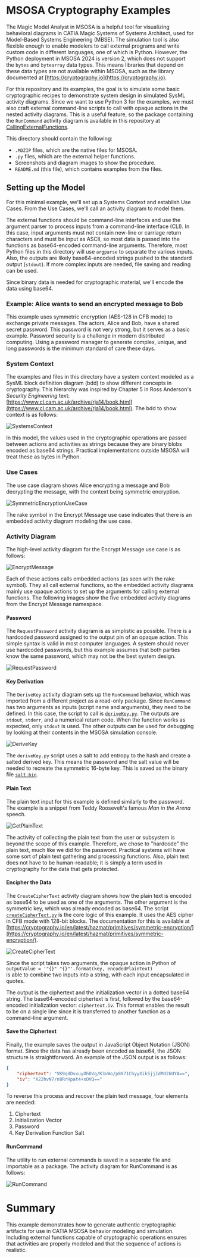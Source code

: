 # MSOSA Cryptography Examples
The Magic Model Analyst in MSOSA is a helpful tool for visualizing behavioral diagrams in CATIA Magic Systems of Systems Architect, used for Model-Based Systems Engineering (MBSE). The simulation tool is also flexible enough to enable modelers to call external programs and write custom code in different languages, one of which is Python. However, the Python deployment in MSOSA 2024 is version 2, which does not support the `bytes` and `bytearray` data types. This means libraries that depend on these data types are not available within MSOSA, such as the library documented at [https://cryptography.io](https://cryptography.io).

For this repository and its examples, the goal is to simulate some basic cryptographic recipes to demonstrate system design in simulated SysML activity diagrams. Since we want to use Python 3 for the examples, we must also craft external command-line scripts to call with opaque actions in the nested activity diagrams. This is a useful feature, so the package containing the `RunCommand` activity diagram is available in this repository at [CallingExternalFunctions](https://github.com/SystemsCyber/MBSE/tree/main/CallingExternalFunctions).

This directory should contain the following:
 * `.MDZIP` files, which are the native files for MSOSA.
 * `.py` files, which are the external helper functions.
 * Screenshots and diagram images to show the procedure.
 * `README.md` (this file), which contains examples from the files.
 
## Setting up the Model
For this minimal example, we'll set up a Systems Context and establish Use Cases. From the Use Cases, we'll call an activity diagram to model them.

The external functions should be command-line interfaces and use the argument parser to process inputs from a command-line interface (CLI). In this case, input arguments must not contain new-line or carriage return characters and must be input as ASCII, so most data is passed into the functions as base64-encoded command-line arguments. Therefore, most Python files in this directory will use `argparse` to separate the various inputs. Also, the outputs are likely base64-encoded strings pushed to the standard output (`stdout`). If more complex inputs are needed, file saving and reading can be used.

Since binary data is needed for cryptographic material, we'll encode the data using base64.

### Example: Alice wants to send an encrypted message to Bob
This example uses symmetric encryption (AES-128 in CFB mode) to exchange private messages. The actors, Alice and Bob, have a shared secret password. This password is not very strong, but it serves as a basic example. Password security is a challenge in modern distributed computing. Using a password manager to generate complex, unique, and long passwords is the minimum standard of care these days.

### System Context
The examples and files in this directory have a system context modeled as a SysML block definition diagram (bdd) to show different concepts in cryptography. This hierarchy was inspired by Chapter 5 in Ross Anderson's *Security Engineering* text: [https://www.cl.cam.ac.uk/archive/rja14/book.html](https://www.cl.cam.ac.uk/archive/rja14/book.html). The bdd to show context is as follows:

![SystemsContext](Context.svg)

In this model, the values used in the cryptographic operations are passed between actions and activities as strings because they are binary blobs encoded as base64 strings. Practical implementations outside MSOSA will treat these as bytes in Python.

### Use Cases
The use case diagram shows Alice encrypting a message and Bob decrypting the message, with the context being symmetric encryption.

![SymmetricEncryptionUseCase](SymmetricEncryption.svg)

The rake symbol in the Encrypt Message use case indicates that there is an embedded activity diagram modeling the use case.

### Activity Diagram

The high-level activity diagram for the Encrypt Message use case is as follows:

![EncryptMessage](EncryptMessage.svg)

Each of these actions calls embedded actions (as seen with the rake symbol). They all call external functions, so the embedded activity diagrams mainly use opaque actions to set up the arguments for calling external functions. The following images show the five embedded activity diagrams from the Encrypt Message namespace.

#### Password
The `RequestPassword` activity diagram is as simplistic as possible. There is a hardcoded password assigned to the output pin of an opaque action. This simple syntax is valid in most computer languages. A system should never use hardcoded passwords, but this example assumes that both parties know the same password, which may not be the best system design.

![RequestPassword](RequestPassword.svg)

#### Key Derivation
The `DeriveKey` activity diagram sets up the `RunCommand` behavior, which was imported from a different project as a read-only package. Since `RunCommand` has two arguments as inputs (script name and arguments), they need to be defined. In this case, the script to call is [`deriveKey.py`](deriveKey.py). The outputs are `stdout`, `stderr`, and a numerical return code. When the function works as expected, only `stdout` is used. The other outputs can be used for debugging by looking at their contents in the MSOSA simulation console.

![DeriveKey](DeriveKey.svg)

The `deriveKey.py` script uses a salt to add entropy to the hash and create a salted derived key. This means the password and the salt value will be needed to recreate the symmetric 16-byte key. This is saved as the binary file [`salt.bin`](salt.bin).

#### Plain Text
The plain text input for this example is defined similarly to the password. The example is a snippet from Teddy Roosevelt's famous *Man in the Arena* speech.

![GetPlainText](GetPlainText.png)

The activity of collecting the plain text from the user or subsystem is beyond the scope of this example. Therefore, we chose to "hardcode" the plain text, much like we did for the password. Practical systems will have some sort of plain text gathering and processing functions. Also, plain text does not have to be human-readable; it is simply a term used in cryptography for the data that gets protected.

#### Encipher the Data
The `CreateCipherText` activity diagram shows how the plain text is encoded as base64 to be used as one of the arguments. The other argument is the symmetric key, which was already encoded as base64. The script [`createCipherText.py`](createCipherText.py) is the core logic of this example. It uses the AES cipher in CFB mode with 128-bit blocks. The documentation for this is available at [https://cryptography.io/en/latest/hazmat/primitives/symmetric-encryption/](https://cryptography.io/en/latest/hazmat/primitives/symmetric-encryption/).

![CreateCipherText](CreateCipherText.svg)

Since the script takes two arguments, the opaque action in Python of  
`outputValue = '"{}" "{}"'.format(key, encodedPlainText)`  
is able to combine two inputs into a string, with each input encapsulated in quotes.

The output is the ciphertext and the initialization vector in a dotted base64 string. The base64-encoded ciphertext is first, followed by the base64-encoded initialization vector: `ciphertext.iv`. This format enables the result to be on a single line since it is transferred to another function as a command-line argument.

#### Save the Ciphertext
Finally, the example saves the output in JavaScript Object Notation (JSON) format. Since the data has already been encoded as base64, the JSON structure is straightforward. An example of the JSON output is as follows:

```json
{
    "ciphertext": "VK9qdDvxuyOhDVg/K3uWo/p8X71ChyyXikSjjIdMd2bUYA==", 
    "iv": "X22hvN7/n8RrHpat4+xOVQ=="
}
```

To reverse this process and recover the plain text message, four elements are needed:
1. Ciphertext
2. Initialization Vector
3. Password
4. Key Derivation Function Salt

#### RunCommand

The utility to run external commands is saved in a separate file and importable as a package. The activity diagram for RunCommand is as follows:

![RunCommand](RunCommand.svg)

# Summary

This example demonstrates how to generate authentic cryptographic artifacts for use in CATIA MSOSA behavior modeling and simulation. Including external functions capable of cryptographic operations ensures that activities are properly modeled and that the sequence of actions is realistic.
